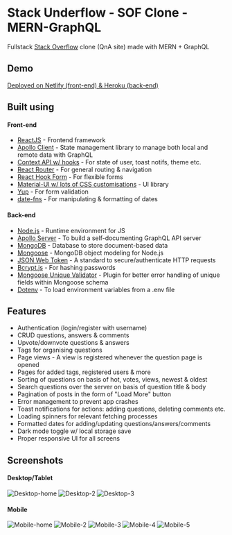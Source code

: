 # Stack Underflow - SOF Clone - MERN-GraphQL

Fullstack [Stack Overflow](https://stackoverflow.com/) clone (QnA site) made with MERN + GraphQL

## Demo

[Deployed on Netlify (front-end) & Heroku (back-end)](https://stackunderflow.netlify.app)

## Built using

#### Front-end

- [ReactJS](https://reactjs.org/) - Frontend framework
- [Apollo Client](https://www.apollographql.com/docs/react/) - State management library to manage both local and remote data with GraphQL
- [Context API w/ hooks](https://reactjs.org/docs/context.html) - For state of user, toast notifs, theme etc.
- [React Router](https://reactrouter.com/) - For general routing & navigation
- [React Hook Form](https://react-hook-form.com/) - For flexible forms
- [Material-UI w/ lots of CSS customisations](https://material-ui.com/) - UI library
- [Yup](https://github.com/jquense/yup) - For form validation
- [date-fns](https://date-fns.org/) - For manipulating & formatting of dates

#### Back-end

- [Node.js](https://nodejs.org/en/) - Runtime environment for JS
- [Apollo Server](https://www.apollographql.com/docs/apollo-server/) - To build a self-documenting GraphQL API server
- [MongoDB](https://www.mongodb.com/) - Database to store document-based data
- [Mongoose](https://mongoosejs.com/) - MongoDB object modeling for Node.js
- [JSON Web Token](https://jwt.io/) - A standard to secure/authenticate HTTP requests
- [Bcrypt.js](https://www.npmjs.com/package/bcryptjs) - For hashing passwords
- [Mongoose Unique Validator](https://www.npmjs.com/package/mongoose-unique-validator) - Plugin for better error handling of unique fields within Mongoose schema
- [Dotenv](https://www.npmjs.com/package/dotenv) - To load environment variables from a .env file

## Features

- Authentication (login/register with username)
- CRUD questions, answers & comments
- Upvote/downvote questions & answers
- Tags for organising questions
- Page views - A view is registered whenever the question page is opened
- Pages for added tags, registered users & more
- Sorting of questions on basis of hot, votes, views, newest & oldest
- Search questions over the server on basis of question title & body
- Pagination of posts in the form of "Load More" button
- Error management to prevent app crashes
- Toast notifications for actions: adding questions, deleting comments etc.
- Loading spinners for relevant fetching processes
- Formatted dates for adding/updating questions/answers/comments
- Dark mode toggle w/ local storage save
- Proper responsive UI for all screens

## Screenshots

#### Desktop/Tablet

![Desktop-home](https://github.com/amand33p/reddish-reddit-clone-mern/blob/master/screenshots/desktop-home.png)
![Desktop-2](https://github.com/amand33p/reddish-reddit-clone-mern/blob/master/screenshots/desktop-2.png)
![Desktop-3](https://github.com/amand33p/reddish-reddit-clone-mern/blob/master/screenshots/desktop-3.png)

#### Mobile

![Mobile-home](https://github.com/amand33p/reddish-reddit-clone-mern/blob/master/screenshots/mobile-home.png)
![Mobile-2](https://github.com/amand33p/reddish-reddit-clone-mern/blob/master/screenshots/mobile-2.png)
![Mobile-3](https://github.com/amand33p/reddish-reddit-clone-mern/blob/master/screenshots/mobile-3.png)
![Mobile-4](https://github.com/amand33p/reddish-reddit-clone-mern/blob/master/screenshots/mobile-4.png)
![Mobile-5](https://github.com/amand33p/reddish-reddit-clone-mern/blob/master/screenshots/mobile-5.png)
